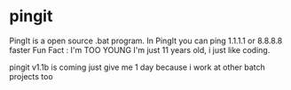 # pingit
PingIt is a open source .bat program.
In PingIt you can ping 1.1.1.1 or 8.8.8.8 faster
Fun Fact : I'm TOO YOUNG I'm just 11 years old, i just like coding.

pingit v1.1b is coming just give me 1 day because i work at other batch projects too

